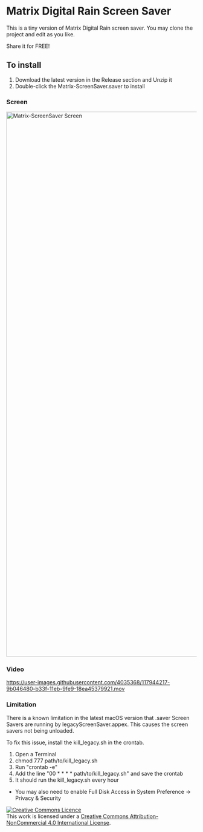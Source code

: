 # Matrix Digital Rain Screen Saver

This is a tiny version of Matrix Digital Rain screen saver.
You may clone the project and edit as you like.

Share it for FREE!

## To install
1. Download the latest version in the Release section and Unzip it
2. Double-click the Matrix-ScreenSaver.saver to install

### Screen
<img width="1440" alt="Matrix-ScreenSaver Screen" src="https://user-images.githubusercontent.com/4035368/117927120-5c18e380-b32c-11eb-8e84-75584aa29518.png">

### Video
https://user-images.githubusercontent.com/4035368/117944217-9b046480-b33f-11eb-9fe9-18ea45379921.mov

### Limitation
There is a known limitation in the latest macOS version that .saver Screen Savers are running by legacyScreenSaver.appex. This causes the screen savers not being unloaded.

To fix this issue, install the kill_legacy.sh in the crontab.
1. Open a Terminal
2. chmod 777 path/to/kill_legacy.sh
3. Run "crontab -e"
4. Add the line "00 * * * * path/to/kill_legacy.sh" and save the crontab
5. It should run the kill_legacy.sh every hour

* You may also need to enable Full Disk Access in System Preference -> Privacy & Security



[![Creative Commons Licence](https://i.creativecommons.org/l/by-nc/4.0/88x31.png)](http://creativecommons.org/licenses/by-nc/4.0/)  
This work is licensed under a [Creative Commons Attribution-NonCommercial 4.0 International License](http://creativecommons.org/licenses/by-nc/4.0/).
